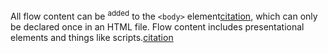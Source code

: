 All flow content can be <sup>added</sup> to the `<body>` element[citation](https://developer.mozilla.org/en-US/docs/Web/HTML/Content_categories#flow_content), which can only be declared once in an HTML file. Flow content includes presentational elements and things like scripts.[citation](https://developer.mozilla.org/en-US/docs/Web/HTML/Content_categories#flow_content)
